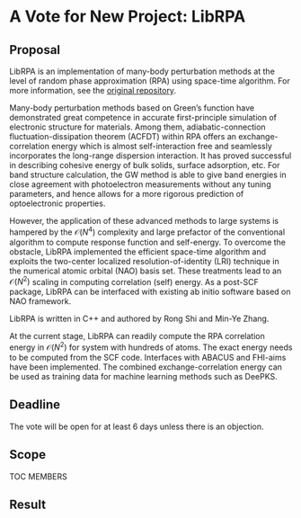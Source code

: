 # A Vote for New Project: LibRPA

## Proposal

LibRPA is an implementation of many-body perturbation methods at the level of random phase approximation (RPA) using space-time algorithm. For more information, see the [original repository](https://github.com/Srlive1201/LibRPA).

Many-body perturbation methods based on Green’s function have demonstrated great competence in accurate first-principle simulation of electronic structure for materials. Among them, adiabatic-connection fluctuation-dissipation theorem (ACFDT) within RPA offers an exchange-correlation energy which is almost self-interaction free and seamlessly incorporates the long-range dispersion interaction. It has proved successful in describing cohesive energy of bulk solids, surface adsorption, etc. For band structure calculation, the GW method is able to give band energies in close agreement with photoelectron measurements without any tuning parameters, and hence allows for a more rigorous prediction of optoelectronic properties.

However, the application of these advanced methods to large systems is hampered by the $\mathcal{O}(N^4)$ complexity and large prefactor of the conventional algorithm to compute response function and self-energy. To overcome the obstacle, LibRPA implemented the efficient space-time algorithm and exploits the two-center localized resolution-of-identity (LRI) technique in the numerical atomic orbital (NAO) basis set. These treatments lead to an $\mathcal{O}(N^2)$ scaling in computing correlation (self) energy. As a post-SCF package, LibRPA can be interfaced with existing ab initio software based on NAO framework.

LibRPA is written in C++ and authored by Rong Shi and Min-Ye Zhang. 

At the current stage, LibRPA can readily compute the RPA correlation energy in $\mathcal{O}(N^2)$ for system with hundreds of atoms. The exact energy needs to be computed from the SCF code. Interfaces with ABACUS and FHI-aims have been implemented. The combined exchange-correlation energy can be used as training data for machine learning methods such as DeePKS.

## Deadline

The vote will be open for at least 6 days unless there is an objection.

## Scope

TOC MEMBERS

## Result